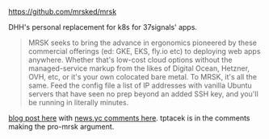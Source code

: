 https://github.com/mrsked/mrsk

DHH's personal replacement for k8s for 37signals' apps.

> MRSK seeks to bring the advance in ergonomics pioneered by these commercial offerings (ed: GKE, EKS, fly.io etc) to deploying web apps anywhere. Whether that's low-cost cloud options without the managed-service markup from the likes of Digital Ocean, Hetzner, OVH, etc, or it's your own colocated bare metal. To MRSK, it's all the same. Feed the config file a list of IP addresses with vanilla Ubuntu servers that have seen no prep beyond an added SSH key, and you'll be running in literally minutes.

[blog post here](https://dev.37signals.com/bringing-our-apps-back-home/) with [news.yc comments here](https://news.ycombinator.com/item?id=35263285). tptacek is in the comments making the pro-mrsk argument.